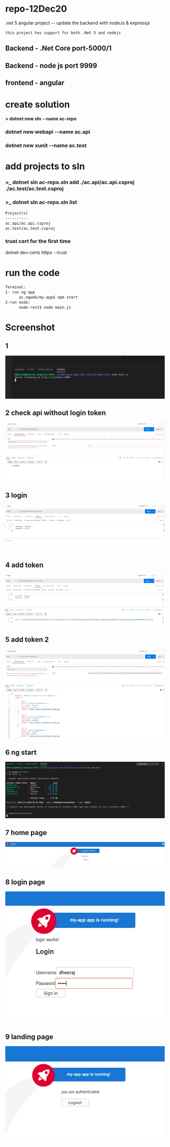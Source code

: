 # repo-12Dec20
.net 5 angular project -- update the backend with nodeJs & expressjs
```
this project has support for both .Net 5 and nodejs
```

## Backend - .Net Core port-5000/1 
## Backend -  node js port 9999

## frontend - angular

# create solution
**> dotnet new sln --name ac-repo**


### dotnet new webapi --name ac.api
### dotnet new xunit --name ac.test

# add projects to sln
### >_ dotnet sln ac-repo.sln add ./ac.api/ac.api.csproj ./ac.test/ac.test.csproj

### >_ dotnet sln ac-repo.sln list
```
Project(s)
----------
ac.api/ac.api.csproj
ac.test/ac.test.csproj
```
### trust cert for the first time
dotnet dev-certs https --trust

# run the code
```
Terminal:
1- run ng app
      ac.ngweb/my-app$ npm start
2-run node:
      node-rest$ node main.js
```
# Screenshot
## 1
![run node backend]( ./assets/1.png "run node backend")

## 2 check api without login token
![check api without login token]( ./assets/2.png "check api without login token")

## 3 login

![login]( ./assets/3.png "login")

## 4 add token
![add token]( ./assets/4.png "add token")


## 5 add token 2
![response]( ./assets/5.png "response")

## 6 ng start
![start ng app]( ./assets/6.png "start ng app")

## 7 home page 
![home]( ./assets/7.png "home")

## 8 login page
![login page]( ./assets/8.png "login page")

## 9 landing page
![landing page]( ./assets/9.png "landing page")


